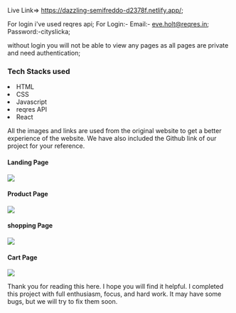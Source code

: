 
 Live Link=> https://dazzling-semifreddo-d2378f.netlify.app/;
 
 For login i've used reqres api;
 For Login:- Email:- eve.holt@reqres.in;
             Password:-cityslicka;
             
             
without login you will not be able to view any pages as all pages are private and need authentication;


<h3>Tech Stacks used </h3>

<li>HTML</li>

<li>CSS</li>

<li>Javascript</li>

<li>reqres API</li>

<li>React</li>


All the images and links are used from the original website to get a better experience of the website. We have also included the Github link of our project for your reference.

<h4>Landing Page</h4>

<img src="https://raw.githubusercontent.com/kunalpratapsinghh/bashful-frame-9913/master/unit4/src/image/Screenshot%20from%202022-09-12%2022-18-38.png"/> 

<h4>Product Page</h4>

<img src="https://raw.githubusercontent.com/kunalpratapsinghh/bashful-frame-9913/master/unit4/src/image/Screenshot%20from%202022-09-12%2022-18-55.png"/> 

<h4>shopping Page</h4>

<img src="https://raw.githubusercontent.com/kunalpratapsinghh/bashful-frame-9913/master/unit4/src/image/Screenshot%20from%202022-09-12%2022-19-03.png"/> 

<h4>Cart Page</h4>

<img src="https://raw.githubusercontent.com/kunalpratapsinghh/bashful-frame-9913/master/unit4/src/image/Screenshot%20from%202022-09-12%2022-19-17.png"/> 



Thank you for reading this here. I hope you will find it helpful. I  completed this project with full enthusiasm, focus, and hard work. It may have some bugs, but we will try to fix them soon.


